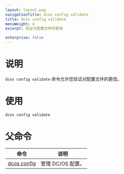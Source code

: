 ```yaml
---
layout: layout.pug
navigationTitle: dcos config validate
title: dcos config validate
menuWeight: 4
excerpt: 验证对配置文件的更改

enterprise: false
---
```


# 说明
`dcos config validate` 命令允许您验证对配置文件的更改。

# 使用

```bash
dcos config validate
```

# 父命令

| 命令 | 说明 |
|---------|-------------|
|[dcos config](/1.11/cli/command-reference/dcos-config/) | 管理 DC/OS 配置。 |
